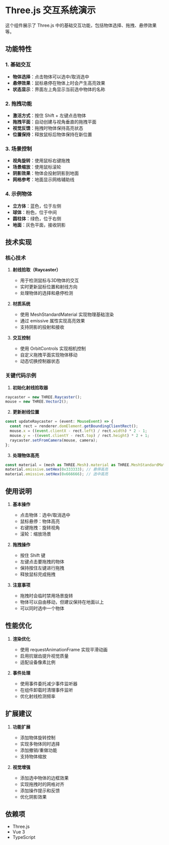 # Three.js 交互系统演示

这个组件展示了 Three.js 中的基础交互功能，包括物体选择、拖拽、悬停效果等。

## 功能特性

### 1. 基础交互
- **物体选择**：点击物体可以选中/取消选中
- **悬停效果**：鼠标悬停在物体上时会产生高亮效果
- **状态显示**：界面左上角显示当前选中物体的名称

### 2. 拖拽功能
- **激活方式**：按住 Shift + 左键点击物体
- **拖拽平面**：自动创建与视角垂直的拖拽平面
- **视觉反馈**：拖拽时物体保持高亮状态
- **位置保持**：释放鼠标后物体保持在新位置

### 3. 场景控制
- **视角旋转**：使用鼠标右键拖拽
- **场景缩放**：使用鼠标滚轮
- **阴影效果**：物体会投射阴影到地面
- **网格参考**：地面显示网格辅助线

### 4. 示例物体
- **立方体**：蓝色，位于左侧
- **球体**：粉色，位于中间
- **圆柱体**：绿色，位于右侧
- **地面**：灰色平面，接收阴影

## 技术实现

### 核心技术
1. **射线拾取（Raycaster）**
   - 用于检测鼠标与3D物体的交互
   - 实时更新鼠标位置和射线方向
   - 处理物体的选择和悬停检测

2. **材质系统**
   - 使用 MeshStandardMaterial 实现物理基础渲染
   - 通过 emissive 属性实现高亮效果
   - 支持阴影的投射和接收

3. **交互控制**
   - 使用 OrbitControls 实现相机控制
   - 自定义拖拽平面实现物体移动
   - 动态切换控制器状态

### 关键代码示例

1. **初始化射线拾取器**
```typescript
raycaster = new THREE.Raycaster();
mouse = new THREE.Vector2();
```

2. **更新射线位置**
```typescript
const updateRaycaster = (event: MouseEvent) => {
  const rect = renderer.domElement.getBoundingClientRect();
  mouse.x = ((event.clientX - rect.left) / rect.width) * 2 - 1;
  mouse.y = -((event.clientY - rect.top) / rect.height) * 2 + 1;
  raycaster.setFromCamera(mouse, camera);
};
```

3. **处理物体高亮**
```typescript
const material = (mesh as THREE.Mesh).material as THREE.MeshStandardMaterial;
material.emissive.setHex(0x333333); // 悬停高亮
material.emissive.setHex(0x666666); // 选中高亮
```

## 使用说明

1. **基本操作**
   - 点击物体：选中/取消选中
   - 鼠标悬停：物体高亮
   - 右键拖拽：旋转视角
   - 滚轮：缩放场景

2. **拖拽操作**
   - 按住 Shift 键
   - 左键点击要拖拽的物体
   - 保持按住左键进行拖拽
   - 释放鼠标完成拖拽

3. **注意事项**
   - 拖拽时会临时禁用场景旋转
   - 物体可以自由移动，但建议保持在地面以上
   - 可以同时选中一个物体

## 性能优化

1. **渲染优化**
   - 使用 requestAnimationFrame 实现平滑动画
   - 启用抗锯齿提升视觉质量
   - 适配设备像素比例

2. **事件处理**
   - 使用事件委托减少事件监听器
   - 在组件卸载时清理事件监听
   - 优化射线检测频率

## 扩展建议

1. **功能扩展**
   - 添加物体旋转控制
   - 实现多物体同时选择
   - 添加撤销/重做功能
   - 支持物体缩放

2. **视觉增强**
   - 添加选中物体的边框效果
   - 实现拖拽时的网格对齐
   - 添加操作提示和反馈
   - 优化阴影效果

## 依赖项
- Three.js
- Vue 3
- TypeScript 
